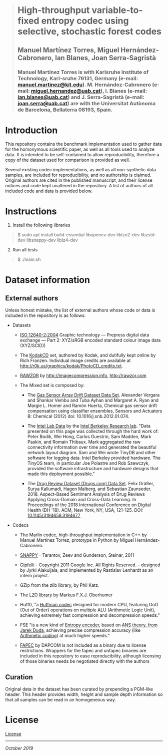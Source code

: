 > # High-throughput variable-to-fixed entropy codec using selective, stochastic forest codes
> ## Manuel Martínez Torres, Miguel Hernández-Cabronero, Ian Blanes, Joan Serra-Sagristà
> ### Manuel Martı́nez Torres is with Karlsruhe Institute of Technology, Karl-sruhe 76131, Germany (e-mail: manuel.martinez@kit.edu). M. Hernández-Cabronero (e-mail: miguel.hernandez@uab.cat), I. Blanes (e-mail: ian.blanes@uab.cat) and J. Serra-Sagristà (e-mail: joan.serra@uab.cat) are with the Universitat Autònoma de Barcelona, Bellaterra 08193, Spain.

# Introduction
This repository contains the benchmark implementation used to gather data for the homonymous scientific paper,
as well as all tools used to analyze data. It is intended to be self-contained to allow reproducibility,
therefore a copy of the dataset used for comparison is provided as well.

Several existing codec implementations, as well as all non-synthetic data samples, are included for reproducibility,
and no authorship is claimed. Original authors are cited in the published manuscript, and their license notices and code 
kept unaltered in the repository. A list of authors of all included code and data is provided below. 

# Instructions

1. Install the following libraries  
> $ sudo apt install build-essential libopencv-dev liblzo2-dev libzstd-dev libsnappy-dev liblz4-dev

2. Run all tests
> $ ./main.sh

# Dataset information
## External authors 
Unless honest mistake, the list of external authors whose code or data is included in the repository is as follows:

* Datasets
    * [ISO 12640-2:2004](https://www.iso.org/standard/33293.html) 
      Graphic technology — Prepress digital data exchange — Part 2: XYZ/sRGB encoded standard colour image data 
      (XYZ/SCID))
      
    * The [KodakCD](http://r0k.us/graphics/kodak/) set, authored by Kodak, and dutifully kept online by Rich Franzen. 
      Individual image credits are available at http://r0k.us/graphics/kodak/PhotoCD_credits.txt.    
      
    * [RAWZOR](http://imagecompression.info) by http://imagecompression.info, http://rawzor.com 
    
    * The Mixed set is composed by:
        - The [Gas Sensor Array Drift Dataset Data Set](https://archive.ics.uci.edu/ml/datasets/Gas+Sensor+Array+Drift+Dataset).
        Alexander Vergara and Shankar Vembu and Tuba Ayhan and Margaret A. Ryan and Margie L. Homer and Ramón Huerta, Chemical gas sensor drift compensation using classifier ensembles, Sensors and Actuators B: Chemical (2012) doi: 10.1016/j.snb.2012.01.074.
        
        - The [Intel Lab Data](http://db.csail.mit.edu/labdata/labdata.html) by the [Intel Berkeley Research lab](http://www.intel-research.net/berkeley/index.asp).
        "Data presented on this page was collected through the hard work of: Peter Bodik, Wei Hong, Carlos Guestrin, Sam Madden, Mark Paskin, and Romain Thibaux. Mark aggregated the raw connectivity information over time and generated the beautiful network layout diagram. Sam and Wei wrote TinyDB and other software for logging data. Intel Berkeley provided hardware. The TinyOS team, in particular Joe Polastre and Rob Szewczyk, provided the software infrastructure and hardware designs that made this deployment possible."
        
        - The [Drug Review Dataset (Drugs.com) Data Set](https://archive.ics.uci.edu/ml/datasets/Drug+Review+Dataset+%28Drugs.com%29).
        Felix Gräßer, Surya Kallumadi, Hagen Malberg, and Sebastian Zaunseder. 2018. Aspect-Based Sentiment Analysis of Drug Reviews Applying Cross-Domain and Cross-Data Learning. In Proceedings of the 2018 International Conference on Digital Health (DH '18). ACM, New York, NY, USA, 121-125. DOI: [10.1145/3194658.3194677](https://doi.org/10.1145/3194658.3194677)
        
* Codecs
    * The Marlin codec, high-throughput implementation in C++ by Manuel Martínez Torrez, prototype in Python by Miguel Hernández-Cabronero. 

    * [SNAPPY](http://google.github.io/snappy) - Tarantov, Zeev and Gunderson, Steinar, 2011
    
    * [Gipfelli](https://storage.googleapis.com/pub-tools-public-publication-data/pdf/42050.pdf) - Copyright 2011 Google Inc. All Rights Reserved. - designed by Jyrki Alakuijala,
      and implemented by Rastislav Lenhardt as an intern project.
      
    * GZip from the zlib library, by Phil Katz.
    
    * The [LZO library](http://www.oberhumer.com/opensource/lzo/) by Markus F.X.J. Oberhumer
    
    * Huff0, "a [Huffman codec](https://en.wikipedia.org/wiki/Huffman_coding) designed for modern CPU,
    featuring OoO (Out of Order) operations on multiple ALU (Arithmetic Logic Unit),
    achieving extremely fast compression and decompression speeds."
      
    * FSE "is a new kind of [Entropy encoder](http://en.wikipedia.org/wiki/Entropy_encoding),
    based on [ANS theory, from Jarek Duda](http://arxiv.org/abs/1311.2540),
    achieving precise compression accuracy (like [Arithmetic coding](http://en.wikipedia.org/wiki/Arithmetic_coding)) at much higher speeds."
    
    * [FAPEC](https://www.dapcom.es/fapec/) by DAPCOM is not included as a binary due to license restrictions. Wrappers for the fapec and unfapec binaries are
    included in this repository to ease reproducibility, although licensing of those binaries needs be negotiated
    directly with the authors  
     
         
## Curation  
Original data in the dataset has been curated by prepending a PGM-like header. This header provides width, height
and sample depth information so that all samples can be read in an homogeneous way.

# License

[License](./LICENSE)

------
_October 2019_
